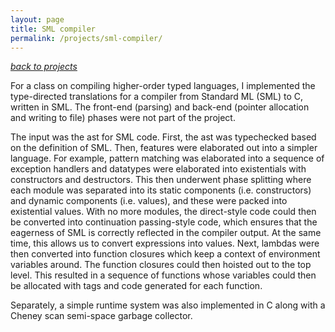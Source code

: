 ```yaml
---
layout: page
title: SML compiler
permalink: /projects/sml-compiler/
---
```


_[back to projects](/projects/)_

For a class on compiling higher-order typed languages, I implemented the type-directed translations for a compiler from Standard ML (SML) to C, written in SML. The front-end (parsing) and back-end (pointer allocation and writing to file) phases were not part of the project.

The input was the ast for SML code. First, the ast was typechecked based on the definition of SML. Then, features were elaborated out into a simpler language. For example, pattern matching was elaborated into a sequence of exception handlers and datatypes were elaborated into existentials with constructors and destructors. This then underwent phase splitting where each module was separated into its static components (i.e. constructors) and dynamic components (i.e. values), and these were packed into existential values. With no more modules, the direct-style code could then be converted into continuation passing-style code, which ensures that the eagerness of SML is correctly reflected in the compiler output. At the same time, this allows us to convert expressions into values. Next, lambdas were then converted into function closures which keep a context of environment variables around. The function closures could then hoisted out to the top level. This resulted in a sequence of functions whose variables could then be allocated with tags and code generated for each function.

Separately, a simple runtime system was also implemented in C along with a Cheney scan semi-space garbage collector.